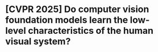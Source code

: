 # [CVPR 2025] Do computer vision foundation models learn the low-level characteristics of the human visual system?
